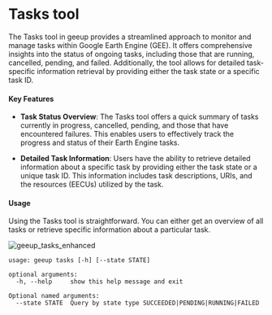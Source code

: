 # Tasks tool

The Tasks tool in geeup provides a streamlined approach to monitor and manage tasks within Google Earth Engine (GEE). It offers comprehensive insights into the status of ongoing tasks, including those that are running, cancelled, pending, and failed. Additionally, the tool allows for detailed task-specific information retrieval by providing either the task state or a specific task ID.

#### Key Features

- **Task Status Overview**: The Tasks tool offers a quick summary of tasks currently in progress, cancelled, pending, and those that have encountered failures. This enables users to effectively track the progress and status of their Earth Engine tasks.

- **Detailed Task Information**: Users have the ability to retrieve detailed information about a specific task by providing either the task state or a unique task ID. This information includes task descriptions, URIs, and the resources (EECUs) utilized by the task.

#### Usage

Using the Tasks tool is straightforward. You can either get an overview of all tasks or retrieve specific information about a particular task.


![geeup_tasks_enhanced](https://user-images.githubusercontent.com/6677629/169737348-abf13334-e360-487e-b4ce-d25aa677404c.gif)

```
usage: geeup tasks [-h] [--state STATE]

optional arguments:
  -h, --help     show this help message and exit

Optional named arguments:
  --state STATE  Query by state type SUCCEEDED|PENDING|RUNNING|FAILED
```
